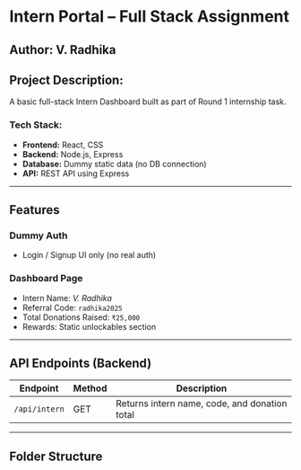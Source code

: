 #  Intern Portal – Full Stack Assignment 

##  Author: V. Radhika

##  Project Description:
A basic full-stack Intern Dashboard built as part of Round 1 internship task.

###  Tech Stack:
- **Frontend:** React, CSS
- **Backend:** Node.js, Express
- **Database:** Dummy static data (no DB connection)
- **API:** REST API using Express

---

##  Features

###  Dummy Auth
- Login / Signup UI only (no real auth)

###  Dashboard Page
- Intern Name: *V. Radhika*
- Referral Code: `radhika2025`
- Total Donations Raised: `₹25,000`
- Rewards: Static unlockables section

---

##  API Endpoints (Backend)

| Endpoint         | Method | Description                     |
|------------------|--------|---------------------------------|
| `/api/intern`    | GET    | Returns intern name, code, and donation total |

---

##  Folder Structure

